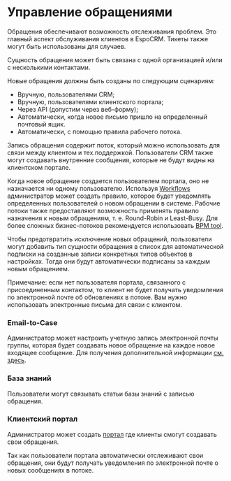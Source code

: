# Управление обращениями

Обращения обеспечивают возможность отслеживания проблем. Это главный аспект обслуживания клиентов в EspoCRM. Тикеты также могут быть использованы для случаев.

Сущность обращения может быть связана с одной организацией и/или с несколькими контактами.

Новые обращения должны быть созданы по следующим сценариям:

* Вручную, пользователями CRM;
* Вручную, пользователями клиентского портала;
* Через API (допустим через веб-форму);
* Автоматически, когда новое письмо пришло на определенный почтовый ящик.
* Автоматически, с помощью правила рабочего потока.

Запись обращения содержит поток, который можно использовать для связи между клиентом и тех.поддержкой. Пользователи CRM также могут создавать внутренние сообщения, которые не будут видны на клиентском портале. 

Когда новое обращение создается пользователем портала, оно не назначается ни одному пользователю. Используя [Workflows](https://github.com/espocrm/documentation/blob/master/administration/workflows.md) администратор может создать правило, которое будет уведомлять определенных пользователей о новом обращении в системе. Рабочие потоки также предоставляют возможность применять правило назначения к новым обращениям, т. е. Round-Robin и Least-Busy. Для более сложных бизнес-потоков рекомендуется использовать [BPM tool](https://github.com/espocrm/documentation/blob/master/administration/bpm.md).

Чтобы предотвратить исключение новых обращений, пользователи могут добавить тип сущности обращения в список для автоматической подписки на созданные записи конкретных типов объектов в настройках. Тогда они будут автоматически подписаны за каждым новым обращением.

Примечание: если нет пользователя портала, связанного с присоединенным контактом, то клиент не будет получать уведомления по электронной почте об обновлениях в потоке. Вам нужно использовать электронные письма для связи с клиентом.

### Email-to-Case

Администратор может настроить учетную запись электронной почты группы, которая будет создавать новое обращение на каждое новое входящее сообщение. Для получения дополнительной информации [см. здесь](https://github.com/espocrm/documentation/blob/master/administration/emails.md).

### База знаний

Пользователи могут связывать статьи базы знаний с записью обращения.

### Клиентский портал

Администратор может создать [портал](https://github.com/espocrm/documentation/blob/master/administration/portal.md) где клиенты смогут создавать свои обращения.

Так как пользователи портала автоматически отслеживают свои обращения, они будут получать уведомления по электронной почте о новых сообщениях в потоке.

